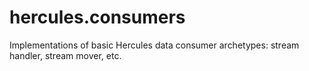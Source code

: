 # hercules.consumers
Implementations of basic Hercules data consumer archetypes: stream handler, stream mover, etc.
